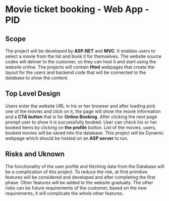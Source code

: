 # Movie ticket booking - Web App - PID


## Scope

The project will be developed by **ASP.NET** and **MVC**.   It enables users to select a movie from the list and book it for themselves. The website source codes will deliver to the customer, so they can host it and start using the website online. The projects will contain **Html** webpages that create the layout for the users and backend code that will be connected to the database to show the content.


## Top Level Design

Users enter the website URL in his or her browser and after loading pick one of the movies and click on it, the page will show the movie information and a **CTA button** that is for **Online Booking.** After clicking the next page prompt user to show it is successfully booked. User can check his or her booked items by clicking on **the profile** button. List of the movies, users, booked movies will be saved into the database.
This project will be Dynamic webpage which should be hosted on an **ASP server** to run.


## Risks and Uknown

The functionality of the user profile and fetching data from the Database will be a complication of this project. To reduce the risk, at first primitive features will be considered and developed and after completing the first phase. Other features will be added to the website gradually. The other risks can be future requirements of the customer, based on the new requirements, it will complicate the whole other features.

